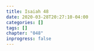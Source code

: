 ```yaml
---
title: Isaiah 48
date: 2020-03-28T20:27:10-04:00
categories: []
tags: []
chapter: "048"
inprogress: false
---
```



